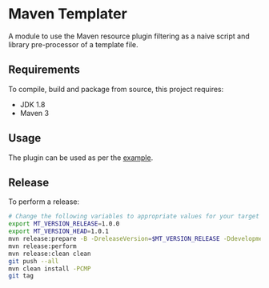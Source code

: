 # Maven Templater

A module to use the Maven resource plugin filtering as a naive script and library pre-processor of a template file.

## Requirements

To compile, build and package from source, this project requires:

* JDK 1.8
* Maven 3

## Usage

The plugin can be used as per the [example](https://github.com/ggear/maven-templater/tree/master/maven-templater-example).

## Release

To perform a release:

```bash
# Change the following variables to appropriate values for your target release
export MT_VERSION_RELEASE=1.0.0
export MT_VERSION_HEAD=1.0.1
mvn release:prepare -B -DreleaseVersion=$MT_VERSION_RELEASE -DdevelopmentVersion=$MT_VERSION_HEAD-SNAPSHOT
mvn release:perform
mvn release:clean clean
git push --all
mvn clean install -PCMP
git tag
```
